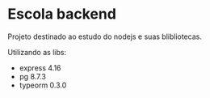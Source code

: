 # Escola backend
Projeto destinado ao estudo do nodejs e suas blibliotecas.

Utilizando as libs:
* express 4.16
* pg 8.7.3
* typeorm 0.3.0
